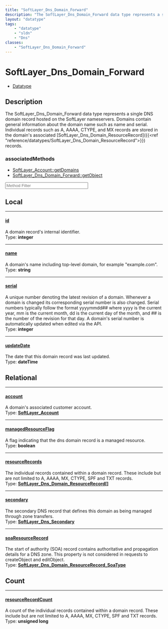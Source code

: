 ```yaml
---
title: "SoftLayer_Dns_Domain_Forward"
description: "The SoftLayer_Dns_Domain_Forward data type represents a single DNS domain record hosted on the SoftLayer nameservers. Do... "
layout: "datatype"
tags:
    - "datatype"
    - "sldn"
    - "Dns"
classes:
    - "SoftLayer_Dns_Domain_Forward"
---
```


# SoftLayer_Dns_Domain_Forward
<div id='service-datatype'>
    <ul id='sldn-reference-tabs'>
        <li id='datatype'> <a href='/reference/datatypes/SoftLayer_Dns_Domain_Forward' >Datatype</a></li>
    </ul>
</div>

## Description 
The SoftLayer_Dns_Domain_Forward data type represents a single DNS domain record hosted on the SoftLayer nameservers. Domains contain general information about the domain name such as name and serial. Individual records such as A, AAAA, CTYPE, and MX records are stored in the domain's associated [SoftLayer_Dns_Domain_ResourceRecord]({{<ref "reference/datatypes/SoftLayer_Dns_Domain_ResourceRecord">}}) records. 


### associatedMethods

*  [SoftLayer_Account::getDomains](/reference/services/SoftLayer_Account/getDomains )
*  [SoftLayer_Dns_Domain_Forward::getObject](/reference/services/SoftLayer_Dns_Domain_Forward/getObject )





<!-- Service Filer BEGIN -->
<div class="view-filters">
        <div class="clearfix">
            <div class="search-input-box">
                <input placeholder="Method Filter" onkeyup="titleSearch(inputId='prop-input', divId='properties', elementClass='prop-row')" 
                    type="text" id="prop-input" value="" size="30" maxlength="128" class="form-text">
            </div>
        </div>
</div>
<!-- Service Filer END -->

<div id="properties" class="content">
<div id="localProperties" class="prop-content" >

## Local
-----
[id]: #id
#### [id]
A domain record's internal identifier.  
<span class="type-label">Type: </span>**integer**

-----
[name]: #name
#### [name]
A domain's name including top-level domain, for example "example.com".  
<span class="type-label">Type: </span>**string**

-----
[serial]: #serial
#### [serial]
A unique number denoting the latest revision of a domain. Whenever a domain is changed its corresponding serial number is also changed. Serial numbers typically follow the format yyyymmdd## where yyyy is the current year, mm is the current month, dd is the current day of the month, and ## is the number of the revision for that day. A domain's serial number is automatically updated when edited via the API.   
<span class="type-label">Type: </span>**integer**

-----
[updateDate]: #updatedate
#### [updateDate]
The date that this domain record was last updated.  
<span class="type-label">Type: </span>**dateTime**

</div>
<!-- LOCAL PROPERTY END -->

<div id="relationalProperties"  class="prop-content" >

## Relational
-----
[account]: #account
#### [account]
A domain's associated customer account.  
<span class="type-label">Type: </span>**<a href='/reference/datatypes/SoftLayer_Account'>SoftLayer_Account </a>**

-----
[managedResourceFlag]: #managedresourceflag
#### [managedResourceFlag]
A flag indicating that the dns domain record is a managed resource.  
<span class="type-label">Type: </span>**boolean**

-----
[resourceRecords]: #resourcerecords
#### [resourceRecords]
The individual records contained within a domain record. These include but are not limited to A, AAAA, MX, CTYPE, SPF and TXT records.  
<span class="type-label">Type: </span>**<a href='/reference/datatypes/SoftLayer_Dns_Domain_ResourceRecord'>SoftLayer_Dns_Domain_ResourceRecord[] </a>**

-----
[secondary]: #secondary
#### [secondary]
The secondary DNS record that defines this domain as being managed through zone transfers.  
<span class="type-label">Type: </span>**<a href='/reference/datatypes/SoftLayer_Dns_Secondary'>SoftLayer_Dns_Secondary </a>**

-----
[soaResourceRecord]: #soaresourcerecord
#### [soaResourceRecord]
The start of authority (SOA) record contains authoritative and propagation details for a DNS zone. This property is not considered in requests to createObject and editObject.  
<span class="type-label">Type: </span>**<a href='/reference/datatypes/SoftLayer_Dns_Domain_ResourceRecord_SoaType'>SoftLayer_Dns_Domain_ResourceRecord_SoaType </a>**


## Count

-----
[resourceRecordCount]: #resourcerecordcount
#### [resourceRecordCount]
A count of the individual records contained within a domain record. These include but are not limited to A, AAAA, MX, CTYPE, SPF and TXT records.   
<span class="type-label">Type: </span>**unsigned long**

</div>


